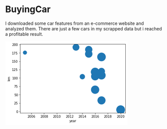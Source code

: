 # BuyingCar

I downloaded some car features from an e-commerce website and analyzed them. There are just a few cars in my scrapped data but i reached a profitable result.

![cheapest passat](https://github.com/ksknysn/BuyingCar/blob/main/passatGraph.png)
